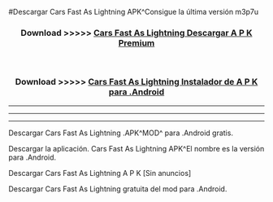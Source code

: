 #Descargar  Cars Fast As Lightning  APK^Consigue la última versión m3p7u



<div align="center">
<h3>Download >>>>> <a href="https://es-sites.web.app/?es=  Cars Fast As Lightning "> Cars Fast As Lightning  Descargar A P K Premium</a></h3><br>

<h3>Download >>>>> <a href="https://es-sites.web.app/?es=  Cars Fast As Lightning "> Cars Fast As Lightning  Instalador de A P K para .Android</a></h3>
</div>


----------------------------------------------------------

----------------------------------------------------------

----------------------------------------------------------

Descargar  Cars Fast As Lightning  .APK^MOD^ para .Android gratis.

Descargar la aplicación.  Cars Fast As Lightning  APK^El nombre es la versión para .Android.

Descargar  Cars Fast As Lightning  A P K [Sin anuncios]

Descargar  Cars Fast As Lightning  gratuita del mod para .Android.